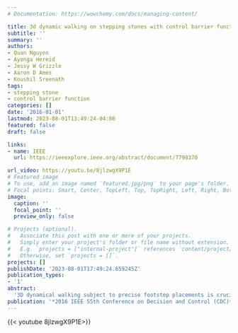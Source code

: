 ```yaml
---
# Documentation: https://wowchemy.com/docs/managing-content/

title: 3d dynamic walking on stepping stones with control barrier functions
subtitle: ''
summary: ''
authors:
- Quan Nguyen
- Ayonga Hereid
- Jessy W Grizzle
- Aaron D Ames
- Koushil Sreenath
tags: 
- stepping stone
- control barrier function
categories: []
date: '2016-01-01'
lastmod: 2023-08-01T13:49:24-04:00
featured: false
draft: false

links:
- name: IEEE
  url: https://ieeexplore.ieee.org/abstract/document/7798370

url_video: https://youtu.be/8jlzwgX9P1E
# Featured image
# To use, add an image named `featured.jpg/png` to your page's folder.
# Focal points: Smart, Center, TopLeft, Top, TopRight, Left, Right, BottomLeft, Bottom, BottomRight.
image:
  caption: ''
  focal_point: ''
  preview_only: false

# Projects (optional).
#   Associate this post with one or more of your projects.
#   Simply enter your project's folder or file name without extension.
#   E.g. `projects = ["internal-project"]` references `content/project/deep-learning/index.md`.
#   Otherwise, set `projects = []`.
projects: []
publishDate: '2023-08-01T17:49:24.659245Z'
publication_types:
- '1'
abstract: 
  '3D dynamical walking subject to precise footstep placements is crucial for navigating real world terrain with discrete footholds. We present a novel methodology that combines control Lyapunov functions-to achieve periodic walking-and control Barrier functions-to enforce strict constraints on step length and step width-unified in a single optimization-based controller. We numerically validate our proposed method by demonstrating dynamic 3D walking at 0.6 m/s on DURUS, a 23 degree-of-freedom underactuated humanoid robot.'
publication: '*2016 IEEE 55th Conference on Decision and Control (CDC)*'
---
```


{{< youtube 8jlzwgX9P1E>}}